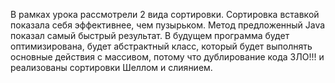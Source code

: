 В рамках урока рассмотрели 2 вида сортировки.
Сортировка вставкой показала себя эффективнее, чем пузырьком.
Метод предложенный Java показал самый быстрый результат.
В будущем программа будет оптимизирована, будет абстрактный класс, который будет 
выполнять основные действия с массивом,
потому что дублирование кода ЗЛО!!! и реализованы сортировки Шеллом и слиянием.


